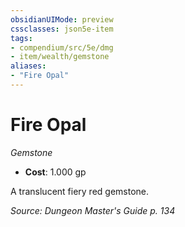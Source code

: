 ```yaml
---
obsidianUIMode: preview
cssclasses: json5e-item
tags:
- compendium/src/5e/dmg
- item/wealth/gemstone
aliases: 
- "Fire Opal"
---
```

# Fire Opal
*Gemstone*  

- **Cost**: 1.000 gp

A translucent fiery red gemstone.

*Source: Dungeon Master's Guide p. 134*
